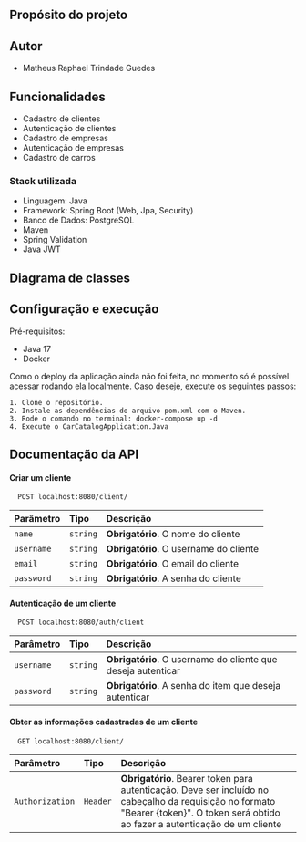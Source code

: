 
## Propósito do projeto

## Autor

- Matheus Raphael Trindade Guedes

## Funcionalidades

- Cadastro de clientes
- Autenticação de clientes
- Cadastro de empresas
- Autenticação de empresas
- Cadastro de carros

### Stack utilizada

- Linguagem: Java
- Framework: Spring Boot (Web, Jpa, Security)
- Banco de Dados: PostgreSQL
- Maven
- Spring Validation
- Java JWT

## Diagrama de classes

## Configuração e execução

Pré-requisitos:
- Java 17
- Docker

Como o deploy da aplicação ainda não foi feita, no momento só é possível acessar rodando ela localmente. Caso deseje, execute os seguintes passos:

    1. Clone o repositório.
    2. Instale as dependências do arquivo pom.xml com o Maven.
    3. Rode o comando no terminal: docker-compose up -d
    4. Execute o CarCatalogApplication.Java



## Documentação da API

#### Criar um cliente

```http
  POST localhost:8080/client/
```

| Parâmetro   | Tipo       | Descrição                           |
| :---------- | :--------- | :---------------------------------- |
| `name` | `string` | **Obrigatório**. O nome do cliente |
| `username`  | `string` | **Obrigatório**. O username do cliente |
| `email` | `string` | **Obrigatório**. O email do cliente |
| `password` | `string` | **Obrigatório**. A senha do cliente |



#### Autenticação de um cliente

```http
  POST localhost:8080/auth/client
```

| Parâmetro   | Tipo       | Descrição                                   |
| :---------- | :--------- | :------------------------------------------ |
| `username`      | `string` | **Obrigatório**. O username do cliente que deseja autenticar |
| `password`      | `string` | **Obrigatório**. A senha do item que deseja autenticar |


#### Obter as informações cadastradas de um cliente

```http
  GET localhost:8080/client/
```

| Parâmetro   | Tipo       | Descrição                                   |
| :---------- | :--------- | :------------------------------------------ |
| `Authorization`      | `Header` | **Obrigatório**. Bearer token para autenticação. Deve ser incluído no cabeçalho da requisição no formato "Bearer {token}". O token será obtido ao fazer a autenticação de um cliente |

